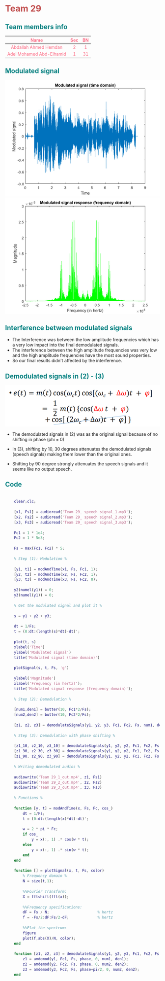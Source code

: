 # <font color='c04c4c'>Team 29</font>

## <font color='008080'>Team members info</font>

<font color='fc6c85'>

|           Name           | Sec | BN |
|:------------------------:|:---:|:--:|
|  Abdallah Ahmed Hemdan   |  2  | 1  |
| Adel Mohamed Abd-Elhamid |  1  | 31 |

</font>

## <font color='008080'>Modulated signal</font>

<div align='center'>

<img src="modulated signal (time domain).png">
</br>

</div>

<div align='center'>

<img src="modulated signal (freq domain).png">
</br>

</div>

## <font color='008080'>Interference between modulated signals</font>

- The Interference was between the low amplitude frequencies which has a very low impact into the final demodulated signals.
- The interference between the high amplitude frequencies was very low and the high amplitude frequencies have the most sound properties.
- So our final results didn't affected by the interference.

## <font color='008080'>Demodulated signals in (2) - (3)</font>

<div align='center'>

<img src='demodulation equation.png'>
</br>
</div>

- The demodulated signals in (2) was as the original signal because of no shifting in phase (phi = 0)

- In (3), shifting by 10, 30 degrees attenuates the demodulated signals (speech signals) making them lower than the original ones.

- Shifting by 90 degree strongly attenuates the speech signals and it seems like no output speech.

## <font color='008080'>Code</font>

```matlab

    clear;clc;

    [x1, Fs1] = audioread('Team 29_ speech signal_1.mp3');
    [x2, Fs2] = audioread('Team 29_ speech signal_2.mp3');
    [x3, Fs3] = audioread('Team 29_ speech signal_3.mp3');

    Fc1 = 1 * 1e4;
    Fc2 = 1 * 5e3;

    Fs = max(Fc1, Fc2) * 5;

    % Step (1): Modulation %

    [y1, t1] = modAndTime(x1, Fs, Fc1, 1);
    [y2, t2] = modAndTime(x2, Fs, Fc2, 1);
    [y3, t3] = modAndTime(x3, Fs, Fc2, 0);

    y2(numel(y1)) = 0;
    y3(numel(y1)) = 0;

    % Get the modulated signal and plot it %

    s = y1 + y2 + y3;

    dt = 1/Fs;
    t = (0:dt:(length(s)*dt)-dt)';

    plot(t, s)
    xlabel('Time')
    ylabel('Modulated signal')
    title('Modulated signal (time domain)')

    plotSignal(s, t, Fs, 'g')

    ylabel('Magnitude')
    xlabel('Frequency (in hertz)');
    title('Modulated signal response (frequency domain)');  

    % Step (2): Demodulation % 

    [num1,den1] = butter(10, Fc1*2/Fs);
    [num2,den2] = butter(10, Fc2*2/Fs);

    [z1, z2, z3] = demodulateSignals(y1, y2, y3, Fc1, Fc2, Fs, num1, den1, num2, den2, 0);

    % Step (3): Demodulation with phase shifting %

    [z1_10, z2_10, z3_10] = demodulateSignals(y1, y2, y2, Fc1, Fc2, Fs, num1, den1, num2, den2, 10*pi/180);
    [z1_30, z2_30, z3_30] = demodulateSignals(y1, y2, y2, Fc1, Fc2, Fs, num1, den1, num2, den2, 30*pi/180);
    [z1_90, z2_90, z3_90] = demodulateSignals(y1, y2, y2, Fc1, Fc2, Fs, num1, den1, num2, den2, 90*pi/180);

    % Writing demodulated audios %

    audiowrite('Team 29_1_out.mp4', z1, Fs1)
    audiowrite('Team 29_2_out.mp4', z2, Fs2)
    audiowrite('Team 29_3_out.mp4', z3, Fs3)

    % Functions %

    function [y, t] = modAndTime(x, Fs, Fc, cos_)
        dt = 1/Fs;
        t = (0:dt:(length(x)*dt)-dt)';
        
        w = 2 * pi * Fc;   
        if cos_
            y = x(:, 1) .* cos(w * t);
        else
            y = x(:, 1) .* sin(w * t);
        end
    end

    function [] = plotSignal(x, t, Fs, color)
        % Frequency domain %
        N = size(t,1);
        
        %%Fourier Transform:
        X = fftshift(fft(x));
        
        %%Frequency specifications:
        dF = Fs / N;                      % hertz
        f = -Fs/2:dF:Fs/2-dF;             % hertz
        
        %%Plot the spectrum:
        figure
        plot(f,abs(X)/N, color);
    end

    function [z1, z2, z3] = demodulateSignals(y1, y2, y3, Fc1, Fc2, Fs, num1, den1, num2, den2, phase)
        z1 = amdemod(y1, Fc1, Fs, phase, 0, num1, den1);
        z2 = amdemod(y2, Fc2, Fs, phase, 0, num2, den2);
        z3 = amdemod(y3, Fc2, Fs, phase+pi/2, 0, num2, den2);
    end

```
